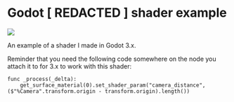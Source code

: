 # Godot [ REDACTED ] shader example

![](https://github.com/BalaDeSilver/Godot-REDACTED-shader-example/blob/Godot-3.x/REDACTED.gif)

An example of a shader I made in Godot 3.x.

Reminder that you need the following code somewhere on the node you attach it to for 3.x to work with this shader:
```
func _process(_delta):
	get_surface_material(0).set_shader_param("camera_distance", ($"%Camera".transform.origin - transform.origin).length())
```
